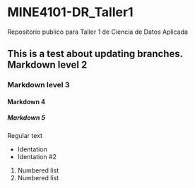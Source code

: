 # MINE4101-DR_Taller1
Repositorio publico para Taller 1 de Ciencia de Datos Aplicada

## This is a test about updating branches. Markdown level 2
### Markdown level 3
#### Markdown 4
##### Markdown 5
Regular text

- Identation
- Identation #2

1. Numbered list
2. Numbered list

